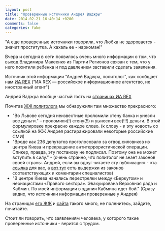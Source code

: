 ```yaml
---
layout: post
title: "Проверенные источники Андрея Ваджры"
date: 2014-02-21 16:40:14 +0200
comments: false
categories: fake
---
```

"А еще проверенные источники говорили, что Любка не здоровается - значит проститутка. А хахаль ее - наркоман!"

Вчера и сегодня в сети появилось очень много информации о том, что выход Владимира Макеенко из Партии Регионов связан с тем, что у него похитили ребенка и под давлением заставили сделать заявления.

Источник этой информации "Андрей Ваджра, политолог", как сообщает нам [ИА REX](http://www.iarex.ru/articles/45411.html) ("ИА REX — российское информационное агентство, не иностранный агент")

Андрей Ваджра вообще частый гость на [страницах ИА REX](http://www.iarex.ru/keywords/601.html)

Почитав [ЖЖ политолога](http://andreyvadjra.livejournal.com) мы обнаружили там множество прекрасного:
- "Во Львове сегодня неизвестные проломили стену банка и унесли все деньги." – проломили(!) стену(!!) и уынесли все(!!!) деньги. В этой формулировке прекрасно каждое слово. (к слову - и эту новость со ссылкой на ЖЖ Андрея растиражировали некоторые российские СМИ)
- "Вроде как 236 депутатов проголосовало за отвод силовиков из центра Киева и прекращение антитеррористической операции. Спикер, правда, эту постанову не подписал. Поэтому она не может вступить в силу." - (очень странно, что политолог не знает законов своей страны. Андрей, если вы вдруг читаете эту публикацию - эта [ссылка](http://zakon4.rada.gov.ua/laws/show/1861-17) для вас, а [вот тут](http://vybor.ua/article/zakonotvorchestvo/verhovnaya-rada-ukrainy-20-fevralya-2014.html) есть выдержки из законов соответствующих и коментарии специалистов)
- "В центре Киева начались перестрелки между «Беркутом» и неонацистами «Правого сектора». Эвакуирована Верховная рада и Кабмин. По моей информации в здании Кабмина идет бой." (Сразу видно, что источники информации проверенные у Андрея)

На страницах [его ЖЖ](http://andreyvadjra.livejournal.com) и [сайта](http://alternatio.org/) такого много, не поленитесь, зайдите, почитайте.

Стоит ли говорить, что заявлениям человека, у которого такие проверенные источники - верится с трудом.